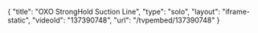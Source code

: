 {
    "title": "OXO StrongHold Suction Line",
    "type": "solo",
    "layout": "iframe-static",
    "videoId": "137390748",
    "url": "\/tvpembed\/137390748"
}